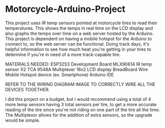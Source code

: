 # Motorcycle-Arduino-Project

This project uses IR temp sensors pointed at motorcycle tires to read their temperatures. This shows the temps in real time on the LCD display and also graphs the temps over time on a web server hosted by the Arduino. This project is dependent on having a mobile hotspot for the Arduino to connect to, so the web server can be functional. Doing track days, it's helpful information to see how much heat you're getting in your tires to determine if you're in need of a more track-capable tire.


MATERIALS NEEDED:
ESP32S3 Development Board
MLX90614 IR temp sensor X2
TCA 9548A Multiplexer
16x2 LCD display
BreadBoard
Wire
Mobile Hotspot device (ex. Smartphone)
Arduino IDE

REFER TO THE WIRING DIAGRAM IMAGE TO CORRECTLY WIRE ALL THE DEVICES TOGETHER.

I did this project on a budget, but I would recommend using a total of 4 more temp sensors having 3 total sensors per tire, to get a more accurate reading of the tire since you're not riding on one part of the tire all the time. The Multiplexor allows for the addition of extra sensors, so the upgrade would be simple.

